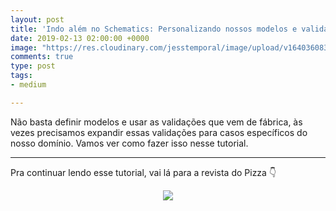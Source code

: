 ```yaml
---
layout: post
title: 'Indo além no Schematics: Personalizando nossos modelos e validações'
date: 2019-02-13 02:00:00 +0000
image: "https://res.cloudinary.com/jesstemporal/image/upload/v1640360835/covers/click-2_f4fsdc.png"
comments: true
type: post
tags:
- medium

---
```

Não basta definir modelos e usar as validações que vem de fábrica, às vezes precisamos expandir essas validações para casos específicos do nosso domínio. Vamos ver como fazer isso nesse tutorial.

---

Pra continuar lendo esse tutorial, vai lá para a revista do Pizza 👇

<center>
  <a href="https://medium.com/pizzadedados/indo-alem-no-schematics-personalizando-nossos-modelos-e-validacoes-a59314320290">
 <img src="https://res.cloudinary.com/jesstemporal/image/upload/v1640370979/clique-aqui-para-ler_zie2kp.png"/>
  </a>
</center>
